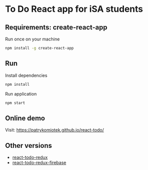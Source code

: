 # To Do React app for iSA students

## Requirements: create-react-app
Run once on your machine
```bash
npm install -g create-react-app
```


## Run
Install dependencies
```bash
npm install
```


Run application
```bash
npm start
```

## Online demo
Visit: https://patrykomiotek.github.io/react-todo/

## Other versions
* [react-todo-redux](https://github.com/patrykomiotek/react-todo-redux)
* [react-todo-redux-firebase](https://github.com/patrykomiotek/react-todo-redux-firebase)

